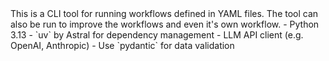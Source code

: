 <overview>
This is a CLI tool for running workflows defined in YAML files.
The tool can also be run to improve the workflows and even it's own workflow.
</overview>

<requirements>
- Python 3.13
- `uv` by Astral for dependency management
- LLM API client (e.g. OpenAI, Anthropic)
- Use `pydantic` for data validation
</requirements>
